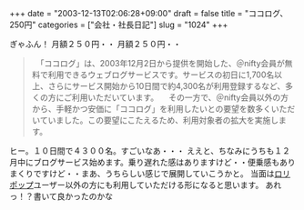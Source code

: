 +++
date = "2003-12-13T02:06:28+09:00"
draft = false
title = "ココログ、250円"
categories = ["会社・社長日記"]
slug = "1024"
+++

ぎゃふん！
月額２５０円・・
月額２５０円・・
<blockquote>
　「ココログ」は、2003年12月2日から提供を開始した、＠nifty会員が無料で利用できるウェブログサービスです。サービスの初日に1,700名以上、さらにサービス開始から10日間で約4,300名が利用登録するなど、多くの方にご利用いただいています。
　その一方で、＠nifty会員以外の方から、手軽かつ安価に「ココログ」を利用したいとの要望を数多くいただいていました。この要望にこたえるため、利用対象者の拡大を実施します。
</blockquote>
ヒー。１０日間で４３００名。すごいなあ・・・
ええと、ちなみにうちも１２月中にブログサービス始めます。乗り遅れた感はありますけど・・便乗感もありまくりですけど・・まあ、うちらしい感じで展開していこうかと。
当面は<a href="http://lolipop.jp">ロリポップ</a>ユーザー以外の方にも利用していただける形になると思います。
あれっ！？書いて良かったのかな
